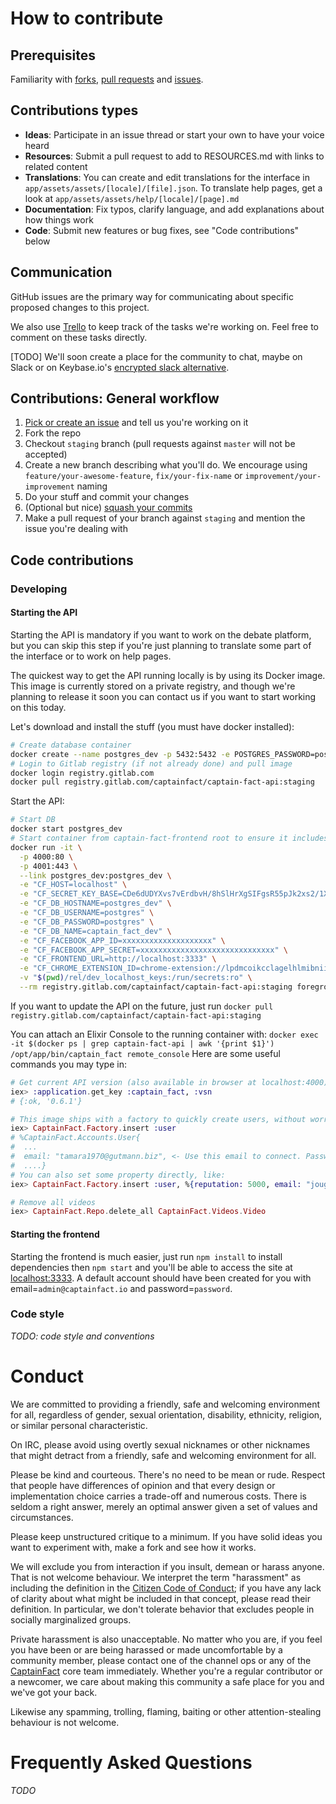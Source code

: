 # How to contribute

## Prerequisites

Familiarity with [forks](https://help.github.com/articles/fork-a-repo/),
[pull requests](https://help.github.com/articles/using-pull-requests) and
[issues](https://guides.github.com/features/issues/).


## Contributions types

- **Ideas**: Participate in an issue thread or start your own to have your voice heard
- **Resources**: Submit a pull request to add to RESOURCES.md with links to related content
- **Translations**: You can create and edit translations for the interface in `app/assets/assets/[locale]/[file].json`.
                    To translate help pages, get a look at `app/assets/assets/help/[locale]/[page].md`
- **Documentation**: Fix typos, clarify language, and add explanations about how things work
- **Code**: Submit new features or bug fixes, see "Code contributions" below

## Communication

GitHub issues are the primary way for communicating about specific proposed changes to this project.

We also use [Trello](https://trello.com/b/5s6F5iTv/captainfact) to keep track of the tasks we're working on. Feel free to
comment on these tasks directly.

[TODO] We'll soon create a place for the community to chat, maybe on Slack or on Keybase.io's
[encrypted slack alternative](https://techcrunch.com/2017/09/18/keybase-launches-fully-encrypted-slack-like-communications-tool-and-its-free/).

## Contributions: General workflow

1. [Pick or create an issue](https://github.com/CaptainFact/captain-fact-frontend/issues) and tell us you're working on it
2. Fork the repo
3. Checkout `staging` branch (pull requests against `master` will not be accepted)
4. Create a new branch describing what you'll do. We encourage using `feature/your-awesome-feature`, `fix/your-fix-name`
   or `improvement/your-improvement` naming
5. Do your stuff and commit your changes
6. (Optional but nice) [squash your commits](https://forum.freecodecamp.org/t/how-to-squash-multiple-commits-into-one-with-git/13231)
7. Make a pull request of your branch against `staging` and mention the issue you're dealing with

## Code contributions

### Developing

#### Starting the API

Starting the API is mandatory if you want to work on the debate platform, but you can skip this step
if you're just planning to translate some part of the interface or to work on help pages.

The quickest way to get the API running locally is by using its Docker image. This image
is currently stored on a private registry, and though we're planning to release it soon you can
contact us if you want to start working on this today.

Let's download and install the stuff (you must have docker installed):
```bash
# Create database container
docker create --name postgres_dev -p 5432:5432 -e POSTGRES_PASSWORD=postgres -e POSTGRES_DB=captain_fact_dev postgres:9.6
# Login to Gitlab registry (if not already done) and pull image
docker login registry.gitlab.com
docker pull registry.gitlab.com/captainfact/captain-fact-api:staging
```

Start the API:
```bash
# Start DB
docker start postgres_dev
# Start container from captain-fact-frontend root to ensure it includes dev ssh keys
docker run -it \
  -p 4000:80 \
  -p 4001:443 \
  --link postgres_dev:postgres_dev \
  -e "CF_HOST=localhost" \
  -e "CF_SECRET_KEY_BASE=CDe6dUDYXvs7vErdbvH/8hSlHrXgSIFgsR55pJk2xs2/1XoFMjwMn8Hw1ei+k9Gm" \
  -e "CF_DB_HOSTNAME=postgres_dev" \
  -e "CF_DB_USERNAME=postgres" \
  -e "CF_DB_PASSWORD=postgres" \
  -e "CF_DB_NAME=captain_fact_dev" \
  -e "CF_FACEBOOK_APP_ID=xxxxxxxxxxxxxxxxxxxx" \
  -e "CF_FACEBOOK_APP_SECRET=xxxxxxxxxxxxxxxxxxxxxxxxxxxxxx" \
  -e "CF_FRONTEND_URL=http://localhost:3333" \
  -e "CF_CHROME_EXTENSION_ID=chrome-extension://lpdmcoikcclagelhlmibniibjilfifac" \
  -v "$(pwd)/rel/dev_localhost_keys:/run/secrets:ro" \
  --rm registry.gitlab.com/captainfact/captain-fact-api:staging foreground
```

If you want to update the API on the future, just run `docker pull registry.gitlab.com/captainfact/captain-fact-api:staging`

You can attach an Elixir Console to the running container with:
`docker exec -it $(docker ps | grep captain-fact-api | awk '{print $1}') /opt/app/bin/captain_fact remote_console`
Here are some useful commands you may type in:
```elixir
# Get current API version (also available in browser at localhost:4000)
iex> :application.get_key :captain_fact, :vsn
# {:ok, '0.6.1'}

# This image ships with a factory to quickly create users, without worriying about invitations and emails
iex> CaptainFact.Factory.insert :user
# %CaptainFact.Accounts.User{
#  ...
#  email: "tamara1970@gutmann.biz", <- Use this email to connect. Password is "password"
#  ....}
# You can also set some property directly, like:
iex> CaptainFact.Factory.insert :user, %{reputation: 5000, email: "jougier@captainfact.io"}

# Remove all videos
iex> CaptainFact.Repo.delete_all CaptainFact.Videos.Video
```

#### Starting the frontend

Starting the frontend is much easier, just run `npm install` to install dependencies then `npm start` and you'll
be able to access the site at [localhost:3333](http://localhost:3333). A default account should have been created
for you with email=`admin@captainfact.io` and password=`password`.

### Code style

*TODO: code style and conventions*

# Conduct

We are committed to providing a friendly, safe and welcoming environment for
all, regardless of gender, sexual orientation, disability, ethnicity, religion,
or similar personal characteristic.

On IRC, please avoid using overtly sexual nicknames or other nicknames that
might detract from a friendly, safe and welcoming environment for all.

Please be kind and courteous. There's no need to be mean or rude.
Respect that people have differences of opinion and that every design or
implementation choice carries a trade-off and numerous costs. There is seldom
a right answer, merely an optimal answer given a set of values and
circumstances.

Please keep unstructured critique to a minimum. If you have solid ideas you
want to experiment with, make a fork and see how it works.

We will exclude you from interaction if you insult, demean or harass anyone.
That is not welcome behaviour. We interpret the term "harassment" as
including the definition in the
[Citizen Code of Conduct](http://citizencodeofconduct.org/);
if you have any lack of clarity about what might be included in that concept,
please read their definition. In particular, we don't tolerate behavior that
excludes people in socially marginalized groups.

Private harassment is also unacceptable. No matter who you are, if you feel
you have been or are being harassed or made uncomfortable by a community
member, please contact one of the channel ops or any of the
[CaptainFact](https://github.com/CaptainFact) core team
immediately. Whether you're a regular contributor or a newcomer, we care about
making this community a safe place for you and we've got your back.

Likewise any spamming, trolling, flaming, baiting or other attention-stealing
behaviour is not welcome.

# Frequently Asked Questions

*TODO*
